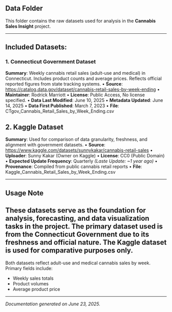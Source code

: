 Data Folder
--
This folder contains the raw datasets used for analysis in the **Cannabis Sales Insight** project.

---

## Included Datasets: 
### 1. **Connecticut Government Dataset**
  **Summary**: Weekly cannabis retail sales (adult-use and medical) in Connecticut. Includes product counts and average prices. Reflects official reported figures from state tracking systems.
   • **Source**: https://catalog.data.gov/dataset/cannabis-retail-sales-by-week-ending
   • **Maintainer**: Rodrick Marriott
   • **License**: Public Access, No license specified. 
   • **Data Last Modified**: June 10, 2025
   • **Metadata Updated**: June 14, 2025
   • **Data First Published**: March 7, 2023
   • **File**: CTgov_Cannabis_Retail_Sales_by_Week_Ending.csv

## 2. **Kaggle Dataset** 
  **Summary**: Used for comparison of data granularity, freshness, and alignment with government datasets.
   • **Source**: https://www.kaggle.com/datasets/sunnykakar/cannabis-retail-sales
   • **Uploader**: Sunny Kakar (Owner on Kaggle)
   • **License**: CC0 (Public Domain)
   • **Expected Update Frequency**: Quarterly *(Laste Update: ~1 year ago)*
   • **Provenance**: Compiled from public cannabis retail reports
   • **File**: Kaggle_Cannabis_Retail_Sales_by_Week_Ending.csv

---

## Usage Note
These datasets serve as the foundation for analysis, forecasting, and data visualization tasks in the project. The primary dataset used is from the Connecticut Government due to its freshness and official nature. The Kaggle dataset is used for comparative purposes only.
--
Both datasets reflect adult-use and medical cannabis sales by week. Primary fields include:
- Weekly sales totals
- Product volumes
- Average product price

---

*Documentation generated on June 23, 2025.*

